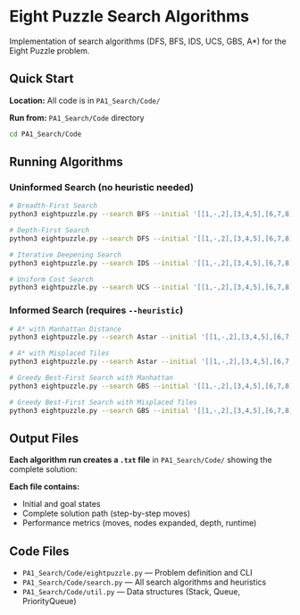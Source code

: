 # Eight Puzzle Search Algorithms

Implementation of search algorithms (DFS, BFS, IDS, UCS, GBS, A*) for the Eight Puzzle problem.

## Quick Start

**Location:** All code is in `PA1_Search/Code/`

**Run from:** `PA1_Search/Code` directory

```bash
cd PA1_Search/Code
```

## Running Algorithms

### Uninformed Search (no heuristic needed)
```bash
# Breadth-First Search
python3 eightpuzzle.py --search BFS --initial '[[1,-,2],[3,4,5],[6,7,8]]' --goal '[[1,2,3],[4,5,6],[7,8,-]]'

# Depth-First Search
python3 eightpuzzle.py --search DFS --initial '[[1,-,2],[3,4,5],[6,7,8]]' --goal '[[1,2,3],[4,5,6],[7,8,-]]'

# Iterative Deepening Search
python3 eightpuzzle.py --search IDS --initial '[[1,-,2],[3,4,5],[6,7,8]]' --goal '[[1,2,3],[4,5,6],[7,8,-]]'

# Uniform Cost Search
python3 eightpuzzle.py --search UCS --initial '[[1,-,2],[3,4,5],[6,7,8]]' --goal '[[1,2,3],[4,5,6],[7,8,-]]'
```

### Informed Search (requires `--heuristic`)
```bash
# A* with Manhattan Distance
python3 eightpuzzle.py --search Astar --initial '[[1,-,2],[3,4,5],[6,7,8]]' --goal '[[1,2,3],[4,5,6],[7,8,-]]' --heuristic manhattan

# A* with Misplaced Tiles
python3 eightpuzzle.py --search Astar --initial '[[1,-,2],[3,4,5],[6,7,8]]' --goal '[[1,2,3],[4,5,6],[7,8,-]]' --heuristic misplaced

# Greedy Best-First Search with Manhattan
python3 eightpuzzle.py --search GBS --initial '[[1,-,2],[3,4,5],[6,7,8]]' --goal '[[1,2,3],[4,5,6],[7,8,-]]' --heuristic manhattan

# Greedy Best-First Search with Misplaced Tiles
python3 eightpuzzle.py --search GBS --initial '[[1,-,2],[3,4,5],[6,7,8]]' --goal '[[1,2,3],[4,5,6],[7,8,-]]' --heuristic misplaced
```


## Output Files

**Each algorithm run creates a `.txt` file** in `PA1_Search/Code/` showing the complete solution:

**Each file contains:**
- Initial and goal states
- Complete solution path (step-by-step moves)
- Performance metrics (moves, nodes expanded, depth, runtime)

## Code Files

- `PA1_Search/Code/eightpuzzle.py` — Problem definition and CLI
- `PA1_Search/Code/search.py` — All search algorithms and heuristics
- `PA1_Search/Code/util.py` — Data structures (Stack, Queue, PriorityQueue)

